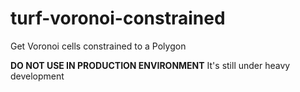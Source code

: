 # turf-voronoi-constrained
Get Voronoi cells constrained to a Polygon

**DO NOT USE IN PRODUCTION ENVIRONMENT**
It's still under heavy development
